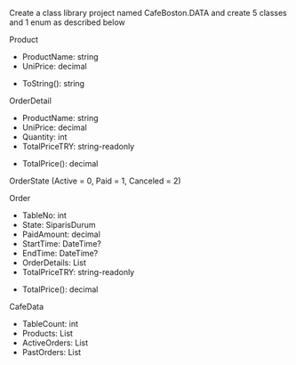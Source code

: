 
Create a class library project named 
  CafeBoston.DATA and create 5 classes and 1 enum as described below



Product
* ProductName: string
* UniPrice: decimal
- ToString(): string

OrderDetail
* ProductName: string
* UniPrice: decimal
* Quantity: int
* TotalPriceTRY: string-readonly
- TotalPrice(): decimal

OrderState (Active = 0, Paid = 1, Canceled = 2)

Order
* TableNo: int
* State: SiparisDurum
* PaidAmount: decimal
* StartTime: DateTime?
* EndTime: DateTime?
* OrderDetails: List<SiparisDetay>
* TotalPriceTRY: string-readonly
- TotalPrice(): decimal

CafeData
* TableCount: int
* Products: List<Urun>
* ActiveOrders: List<Siparis>
* PastOrders: List<Siparis>


